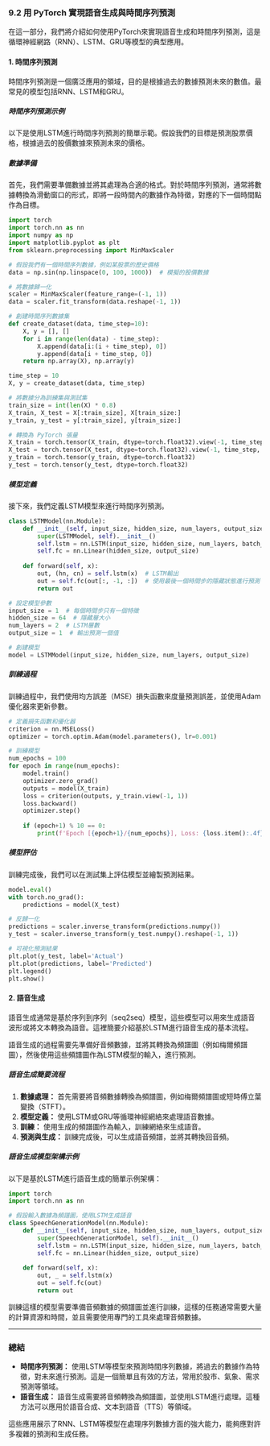 ### **9.2 用 PyTorch 實現語音生成與時間序列預測**

在這一部分，我們將介紹如何使用PyTorch來實現語音生成和時間序列預測，這是循環神經網路（RNN）、LSTM、GRU等模型的典型應用。

#### **1. 時間序列預測**
時間序列預測是一個廣泛應用的領域，目的是根據過去的數據預測未來的數值。最常見的模型包括RNN、LSTM和GRU。

##### **時間序列預測示例**

以下是使用LSTM進行時間序列預測的簡單示範。假設我們的目標是預測股票價格，根據過去的股價數據來預測未來的價格。

##### **數據準備**

首先，我們需要準備數據並將其處理為合適的格式。對於時間序列預測，通常將數據轉換為滑動窗口的形式，即將一段時間內的數據作為特徵，對應的下一個時間點作為目標。

```python
import torch
import torch.nn as nn
import numpy as np
import matplotlib.pyplot as plt
from sklearn.preprocessing import MinMaxScaler

# 假設我們有一個時間序列數據，例如某股票的歷史價格
data = np.sin(np.linspace(0, 100, 1000))  # 模擬的股價數據

# 將數據歸一化
scaler = MinMaxScaler(feature_range=(-1, 1))
data = scaler.fit_transform(data.reshape(-1, 1))

# 創建時間序列數據集
def create_dataset(data, time_step=10):
    X, y = [], []
    for i in range(len(data) - time_step):
        X.append(data[i:(i + time_step), 0])
        y.append(data[i + time_step, 0])
    return np.array(X), np.array(y)

time_step = 10
X, y = create_dataset(data, time_step)

# 將數據分為訓練集與測試集
train_size = int(len(X) * 0.8)
X_train, X_test = X[:train_size], X[train_size:]
y_train, y_test = y[:train_size], y[train_size:]

# 轉換為 PyTorch 張量
X_train = torch.tensor(X_train, dtype=torch.float32).view(-1, time_step, 1)
X_test = torch.tensor(X_test, dtype=torch.float32).view(-1, time_step, 1)
y_train = torch.tensor(y_train, dtype=torch.float32)
y_test = torch.tensor(y_test, dtype=torch.float32)
```

##### **模型定義**

接下來，我們定義LSTM模型來進行時間序列預測。

```python
class LSTMModel(nn.Module):
    def __init__(self, input_size, hidden_size, num_layers, output_size):
        super(LSTMModel, self).__init__()
        self.lstm = nn.LSTM(input_size, hidden_size, num_layers, batch_first=True)
        self.fc = nn.Linear(hidden_size, output_size)
        
    def forward(self, x):
        out, (hn, cn) = self.lstm(x)  # LSTM輸出
        out = self.fc(out[:, -1, :])  # 使用最後一個時間步的隱藏狀態進行預測
        return out

# 設定模型參數
input_size = 1  # 每個時間步只有一個特徵
hidden_size = 64  # 隱藏層大小
num_layers = 2  # LSTM層數
output_size = 1  # 輸出預測一個值

# 創建模型
model = LSTMModel(input_size, hidden_size, num_layers, output_size)
```

##### **訓練過程**

訓練過程中，我們使用均方誤差（MSE）損失函數來度量預測誤差，並使用Adam優化器來更新參數。

```python
# 定義損失函數和優化器
criterion = nn.MSELoss()
optimizer = torch.optim.Adam(model.parameters(), lr=0.001)

# 訓練模型
num_epochs = 100
for epoch in range(num_epochs):
    model.train()
    optimizer.zero_grad()
    outputs = model(X_train)
    loss = criterion(outputs, y_train.view(-1, 1))
    loss.backward()
    optimizer.step()
    
    if (epoch+1) % 10 == 0:
        print(f'Epoch [{epoch+1}/{num_epochs}], Loss: {loss.item():.4f}')
```

##### **模型評估**

訓練完成後，我們可以在測試集上評估模型並繪製預測結果。

```python
model.eval()
with torch.no_grad():
    predictions = model(X_test)

# 反歸一化
predictions = scaler.inverse_transform(predictions.numpy())
y_test = scaler.inverse_transform(y_test.numpy().reshape(-1, 1))

# 可視化預測結果
plt.plot(y_test, label='Actual')
plt.plot(predictions, label='Predicted')
plt.legend()
plt.show()
```

#### **2. 語音生成**
語音生成通常是基於序列到序列（seq2seq）模型，這些模型可以用來生成語音波形或將文本轉換為語音。這裡簡要介紹基於LSTM進行語音生成的基本流程。

語音生成的過程需要先準備好音頻數據，並將其轉換為頻譜圖（例如梅爾頻譜圖），然後使用這些頻譜圖作為LSTM模型的輸入，進行預測。

##### **語音生成簡要流程**

1. **數據處理：** 首先需要將音頻數據轉換為頻譜圖，例如梅爾頻譜圖或短時傅立葉變換（STFT）。
2. **模型定義：** 使用LSTM或GRU等循環神經網絡來處理語音數據。
3. **訓練：** 使用生成的頻譜圖作為輸入，訓練網絡來生成語音。
4. **預測與生成：** 訓練完成後，可以生成語音頻譜，並將其轉換回音頻。

##### **語音生成模型架構示例**

以下是基於LSTM進行語音生成的簡單示例架構：

```python
import torch
import torch.nn as nn

# 假設輸入數據為頻譜圖，使用LSTM生成語音
class SpeechGenerationModel(nn.Module):
    def __init__(self, input_size, hidden_size, num_layers, output_size):
        super(SpeechGenerationModel, self).__init__()
        self.lstm = nn.LSTM(input_size, hidden_size, num_layers, batch_first=True)
        self.fc = nn.Linear(hidden_size, output_size)
        
    def forward(self, x):
        out, _ = self.lstm(x)
        out = self.fc(out)
        return out
```

訓練這樣的模型需要準備音頻數據的頻譜圖並進行訓練，這樣的任務通常需要大量的計算資源和時間，並且需要使用專門的工具來處理音頻數據。

---

### **總結**

- **時間序列預測：** 使用LSTM等模型來預測時間序列數據，將過去的數據作為特徵，對未來進行預測。這是一個簡單且有效的方法，常用於股市、氣象、需求預測等領域。
- **語音生成：** 語音生成需要將音頻轉換為頻譜圖，並使用LSTM進行處理。這種方法可以應用於語音合成、文本到語音（TTS）等領域。

這些應用展示了RNN、LSTM等模型在處理序列數據方面的強大能力，能夠應對許多複雜的預測和生成任務。